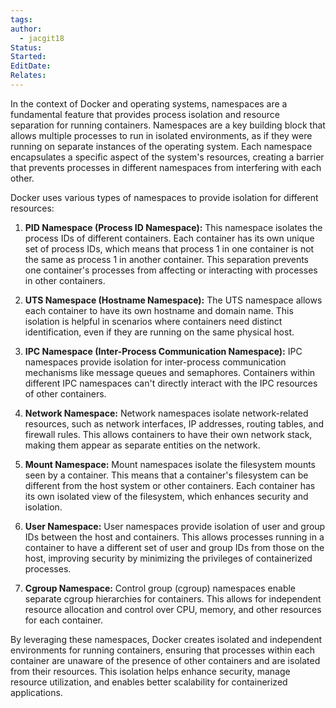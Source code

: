 ```yaml
---
tags: 
author:
  - jacgit18
Status: 
Started: 
EditDate: 
Relates:
---
```

In the context of Docker and operating systems, namespaces are a fundamental feature that provides process isolation and resource separation for running containers. Namespaces are a key building block that allows multiple processes to run in isolated environments, as if they were running on separate instances of the operating system. Each namespace encapsulates a specific aspect of the system's resources, creating a barrier that prevents processes in different namespaces from interfering with each other.

Docker uses various types of namespaces to provide isolation for different resources:

1. **PID Namespace (Process ID Namespace):**
   This namespace isolates the process IDs of different containers. Each container has its own unique set of process IDs, which means that process 1 in one container is not the same as process 1 in another container. This separation prevents one container's processes from affecting or interacting with processes in other containers.

2. **UTS Namespace (Hostname Namespace):**
   The UTS namespace allows each container to have its own hostname and domain name. This isolation is helpful in scenarios where containers need distinct identification, even if they are running on the same physical host.

3. **IPC Namespace (Inter-Process Communication Namespace):**
   IPC namespaces provide isolation for inter-process communication mechanisms like message queues and semaphores. Containers within different IPC namespaces can't directly interact with the IPC resources of other containers.

4. **Network Namespace:**
   Network namespaces isolate network-related resources, such as network interfaces, IP addresses, routing tables, and firewall rules. This allows containers to have their own network stack, making them appear as separate entities on the network.

5. **Mount Namespace:**
   Mount namespaces isolate the filesystem mounts seen by a container. This means that a container's filesystem can be different from the host system or other containers. Each container has its own isolated view of the filesystem, which enhances security and isolation.

6. **User Namespace:**
   User namespaces provide isolation of user and group IDs between the host and containers. This allows processes running in a container to have a different set of user and group IDs from those on the host, improving security by minimizing the privileges of containerized processes.

7. **Cgroup Namespace:**
   Control group (cgroup) namespaces enable separate cgroup hierarchies for containers. This allows for independent resource allocation and control over CPU, memory, and other resources for each container.

By leveraging these namespaces, Docker creates isolated and independent environments for running containers, ensuring that processes within each container are unaware of the presence of other containers and are isolated from their resources. This isolation helps enhance security, manage resource utilization, and enables better scalability for containerized applications.
